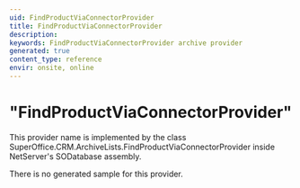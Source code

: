 ```yaml
---
uid: FindProductViaConnectorProvider
title: FindProductViaConnectorProvider
description: 
keywords: FindProductViaConnectorProvider archive provider
generated: true
content_type: reference
envir: onsite, online
---
```


# "FindProductViaConnectorProvider"

This provider name is implemented by the class <see cref="T:SuperOffice.CRM.ArchiveLists.FindProductViaConnectorProvider">SuperOffice.CRM.ArchiveLists.FindProductViaConnectorProvider</see> inside NetServer's SODatabase assembly.

There is no generated sample for this provider.
